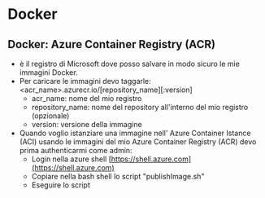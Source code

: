 # Docker

## Docker: Azure Container Registry (ACR)

- &egrave; il registro di Microsoft dove posso salvare in modo sicuro le mie immagini Docker.
- Per caricare le immagini devo taggarle: <acr_name>.azurecr.io/[repository_name][:version]
  - acr_name: nome del mio registro
  - repository_name: nome del repository all'interno del mio registro (opzionale)
  - version: versione della immagine
- Quando voglio istanziare una immagine nell' Azure Container Istance (ACI) usando le immagini del mio Azure Container Registry (ACR) devo prima authenticarmi come admin:
  - Login nella azure shell [https://shell.azure.com](https://shell.azure.com)
  - Copiare nella bash shell lo script "publishImage.sh"
  - Eseguire lo script
